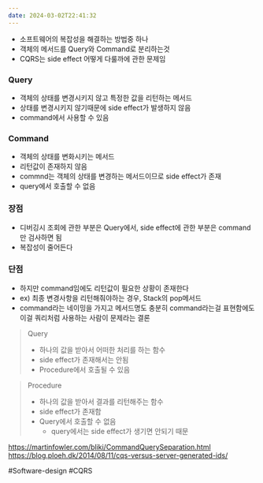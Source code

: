 ```yaml
---
date: 2024-03-02T22:41:32
---
```

- 소프트웨어의 복잡성을 해결하는 방법중 하나
- 객체의 메서드를 Query와 Command로 분리하는것
- CQRS는 side effect 어떻게 다룰까에 관한 문제임

### Query
- 객체의 상태를 변경시키지 않고 특정한 값을 리턴하는 메서드
- 상태를 변경시키지 않기때문에 side effect가 발생하지 않음
- command에서 사용할 수 있음

### Command
- 객체의 상태를 변화시키는 메서드
- 리턴값이 존재하지 않음
- commnd는 객체의 상태를 변경하는 메서드이므로 side effect가 존재
- query에서 호출할 수 없음

### 장점
- 디버깅시 조회에 관한 부분은 Query에서, side effect에 관한 부분은 command만 검사하면 됨
- 복잡성이 줄어든다

### 단점
- 하지만 command임에도 리턴값이 필요한 상황이 존재한다
- ex) 최종 변경사항을 리턴해줘야하는 경우, Stack의 pop메서드
- command라는 네이밍을 가지고 메서드명도 충분히 command라는걸 표현함에도 이걸 쿼리처럼 사용하는 사람이 문제라는 결론



> Query
> - 하나의 값을 받아서 어떠한 처리를 하는 함수
> - side effect가 존재해서는 안됨
> - Procedure에서 호출될 수 있음

> Procedure
> - 하나의 값을 받아서 결과를 리턴해주는 함수
> - side effect가 존재함
> - Query에서 호출할 수 없음
> 	- query에서는 side effect가 생기면 안되기 때문

https://martinfowler.com/bliki/CommandQuerySeparation.html
https://blog.ploeh.dk/2014/08/11/cqs-versus-server-generated-ids/

#Software-design 
#CQRS
